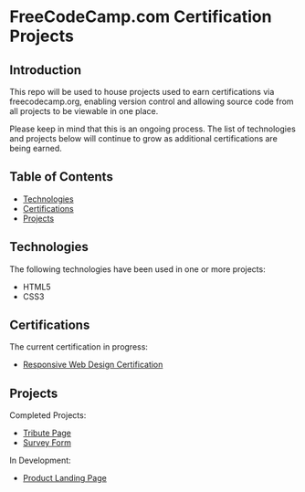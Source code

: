 # FreeCodeCamp.com Certification Projects

## Introduction
This repo will be used to house projects used to earn certifications via freecodecamp.org, enabling version control and allowing source code from all projects to be viewable in one place.

Please keep in mind that this is an ongoing process. The list of technologies and projects below will continue to grow as additional certifications are being earned.

## Table of Contents
* [Technologies](#technologies)
* [Certifications](#certifications)
* [Projects](#projects)

## Technologies
The following technologies have been used in one or more projects:
* HTML5
* CSS3

## Certifications
The current certification in progress:
* [Responsive Web Design Certification](https://github.com/midnightCompile/FreeCodeCamp-Certification-Projects/tree/master/responsive-web-design-certification)

## Projects
Completed Projects:
* [Tribute Page](https://github.com/midnightCompile/FreeCodeCamp-Certification-Projects/tree/master/responsive-web-design-certification/tribute-page)
* [Survey Form](https://github.com/midnightCompile/FreeCodeCamp-Certification-Projects/tree/master/responsive-web-design-certification/survey-form)

In Development:
* [Product Landing Page](https://github.com/midnightCompile/FreeCodeCamp-Certification-Projects/tree/master/responsive-web-design-certification/tribute-page)